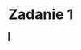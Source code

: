 # Zadanie 1
<!DOCTYPE html>
<html>
	<head>
		<link rel="stylesheet" type="text/css" href="style/style.css" title="stylowo">
	</head>
	<body>
		<canvas id="myCanvas" width="800" height="600" style="border:1px solid #000000;">
			<script>
				var c = document.getElementById("myCanvas");
				var ctx = c.getContext("2d");
				var colourGreen = 'green';
				var colourBlue = 'blue'
				ctx.beginPath();
			
				ctx.arc(400,300,80,0,2*Math.PI);
				ctx.fillStyle =  colourGreen;
				ctx.fill();
				setInterval(myColour1, 1000);
				setInterval(myColour2, 2000);
				
				ctx.stroke();
				
				function myColour1(){
					ctx.fillStyle = colourBlue;
					ctx.fill();
					
				}
				function myColour2(){
					ctx.fillStyle = colourGreen;
					ctx.fill();
				}
			</script>
		</canvas>
	</body>
</html>
